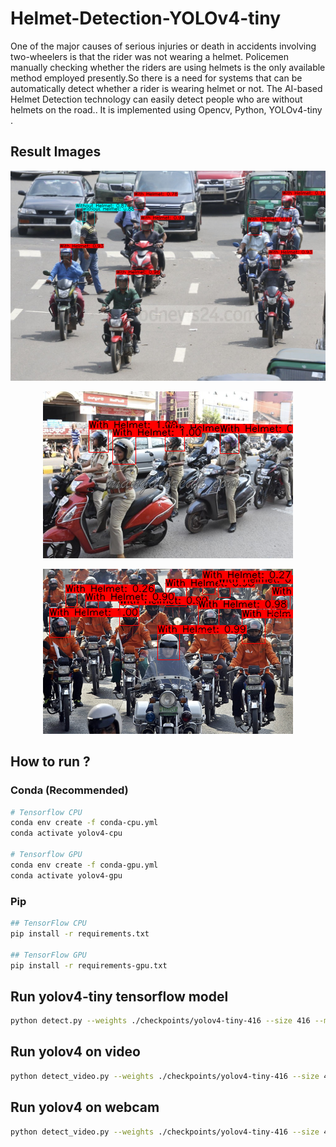 # Helmet-Detection-YOLOv4-tiny
  One of the major causes of serious injuries or death in accidents involving two-wheelers is that the rider was not wearing a helmet. Policemen manually checking whether the riders are using helmets is the only available method employed presently.So there is a need for systems that can be automatically detect whether a rider is wearing helmet or not.
  The AI-based Helmet Detection technology can easily detect people who are without helmets on the road.. It is implemented using Opencv, Python, YOLOv4-tiny .
  
## Result Images

<p align="center"><img src="data/helpers/3.png"\></p>

<p align="center"><img src="data/helpers/1.png"\></p>

<p align="center"><img src="data/helpers/2.png"\></p>

## How to run ?
### Conda (Recommended)

```bash
# Tensorflow CPU
conda env create -f conda-cpu.yml
conda activate yolov4-cpu

# Tensorflow GPU
conda env create -f conda-gpu.yml
conda activate yolov4-gpu
```

### Pip
```bash
## TensorFlow CPU
pip install -r requirements.txt

## TensorFlow GPU
pip install -r requirements-gpu.txt
```

## Run yolov4-tiny tensorflow model
```bash
python detect.py --weights ./checkpoints/yolov4-tiny-416 --size 416 --model yolov4 --images ./data/images/bike1.png --tiny
```
## Run yolov4 on video
```bash
python detect_video.py --weights ./checkpoints/yolov4-tiny-416 --size 416 --model yolov4 --video ./data/video/video.mp4 --output ./detections/results.avi
```
## Run yolov4 on webcam
```bash
python detect_video.py --weights ./checkpoints/yolov4-tiny-416 --size 416 --model yolov4 --video 0 --output ./detections/results.avi --tiny
```








